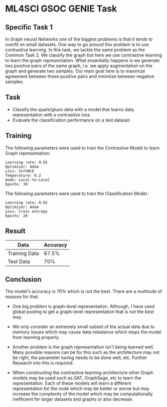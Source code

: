 # ML4SCI GSOC GENIE Task
## Specific Task 1
In Graph neural Networks one of the biggest problems is that it tends to overfit on small datasets. One way to go around this problem is to use contrastive learning. In this task, we tackle the same problem as the Common Task 2. We classify the graph but here we use contrastive learning to learn the graph representation. What essentially happens is we generate two positive pairs of the same graph, i.e. we apply augmentation on the graph and generate two samples. Our main goal here is to maximize agreement between these positive pairs and minimize between negative samples.

## Task
- Classify the quark/gluon data with a model that learns data representation with a contrastive loss.
- Evaluate the classification performance on a test dataset.

## Training

The following parameters were used to train the Contrastive Model to learn Graph representation:
```
Learning rate: 0.01
Optimizer: Adam
Loss: InfoNCE
Temperature: 0.2
mode: Local-to-Local
Epochs: 30
```
The following parameters were used to train the Classification Model :
```
Learning rate: 0.01
Optimizer: Adam
Loss: Cross entropy
Epochs: 20
```

## Result

Data  | Accuracy |
------------- | ------------- 
Training Data  | 67.5% | 
Test Data | 70% | 

## Conclusion

The model's accuracy is 70% which is not the best. There are a multitude of reasons for that.

- One big problem is graph-level representation. Although, I have used global pooling to get a graph-level representation that is not the best way.

- We only consider an extremely small subset of the actual data due to memory issues which may cause data imbalance which stops the model from learning properly.

- Another problem is the graph representation isn't being learned well. Many possible reasons can be for this such as the architecture may not be right, the parameter tuning needs to be done well, etc. Further Research into this is required. 

- When constructing the contrastive learning architecture other Graph models may be used such as GAT, GraphSage, etc  to learn the representation. Each of these models will learn a different representation for the node which may be better or worse but may increase the complexity of the model which may be computationally inefficient for larger datasets and graphs or also decrease.
